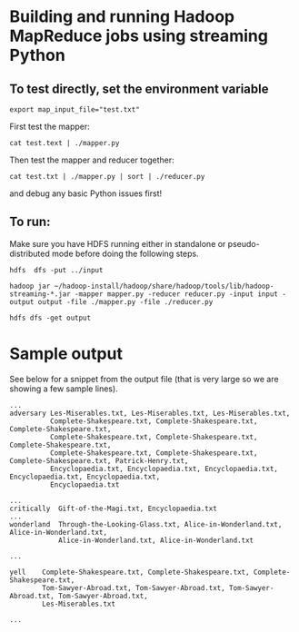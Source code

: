 
# Building and running Hadoop MapReduce jobs using streaming Python

## To test directly, set the environment variable

```
export map_input_file="test.txt"
```

First test the mapper:

```
cat test.text | ./mapper.py 
```
Then test the mapper and reducer together:

```
cat test.txt | ./mapper.py | sort | ./reducer.py
```

and debug any basic Python issues first!

## To run:

Make sure you have HDFS running either in standalone or pseudo-distributed mode before doing
the following steps. 

```
hdfs  dfs -put ../input
 
hadoop jar ~/hadoop-install/hadoop/share/hadoop/tools/lib/hadoop-streaming-*.jar -mapper mapper.py -reducer reducer.py -input input -output output -file ./mapper.py -file ./reducer.py

hdfs dfs -get output
```


# Sample output

See below for a snippet from the output file (that is very large so we are showing a few sample
lines).

```
...
adversary Les-Miserables.txt, Les-Miserables.txt, Les-Miserables.txt,
          Complete-Shakespeare.txt, Complete-Shakespeare.txt, Complete-Shakespeare.txt,
          Complete-Shakespeare.txt, Complete-Shakespeare.txt, Complete-Shakespeare.txt,
          Complete-Shakespeare.txt, Complete-Shakespeare.txt, Complete-Shakespeare.txt, Patrick-Henry.txt,
          Encyclopaedia.txt, Encyclopaedia.txt, Encyclopaedia.txt, Encyclopaedia.txt, Encyclopaedia.txt,
          Encyclopaedia.txt

...
critically  Gift-of-the-Magi.txt, Encyclopaedia.txt
...
wonderland  Through-the-Looking-Glass.txt, Alice-in-Wonderland.txt, Alice-in-Wonderland.txt,
            Alice-in-Wonderland.txt, Alice-in-Wonderland.txt

...

yell    Complete-Shakespeare.txt, Complete-Shakespeare.txt, Complete-Shakespeare.txt,
        Tom-Sawyer-Abroad.txt, Tom-Sawyer-Abroad.txt, Tom-Sawyer-Abroad.txt, Tom-Sawyer-Abroad.txt,
        Les-Miserables.txt

...
```

